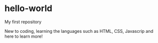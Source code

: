 # hello-world
My first repository

New to coding, learning the languages such as HTML, CSS, Javascrip and here to learn more!
